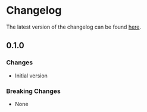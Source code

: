 # Changelog

The latest version of the changelog can be found [here](https://github.com/Azure/bicep-registry-modules/blob/main/avm/ptn/app/iaas-vm-cosmosdb-tier4/CHANGELOG.md).

## 0.1.0

### Changes

- Initial version

### Breaking Changes

- None
